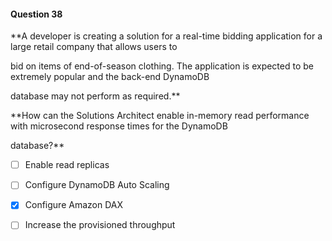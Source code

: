 #### Question  38


**A developer is creating a solution for a real-time bidding application for a large retail company that allows users to

bid on items of end-of-season clothing. The application is expected to be extremely popular and the back-end DynamoDB

database may not perform as required.**


**How can the Solutions Architect enable in-memory read performance with microsecond response times for the DynamoDB

database?**


- [ ] Enable read replicas


- [ ] Configure DynamoDB Auto Scaling


- [x] Configure Amazon DAX


- [ ] Increase the provisioned throughput

